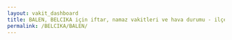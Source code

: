 ```yaml
---
layout: vakit_dashboard
title: BALEN, BELCIKA için iftar, namaz vakitleri ve hava durumu - ilçe/eyalet seç
permalink: /BELCIKA/BALEN/
---
```


<script type="text/javascript">
  var GLOBAL_COUNTRY = 'BELCIKA';
  var GLOBAL_CITY = 'BALEN';
  var GLOBAL_STATE = '';
  var lat = 72;
  var lon = 21;
</script>
